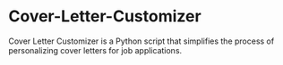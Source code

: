 # Cover-Letter-Customizer
Cover Letter Customizer is a Python script that simplifies the process of personalizing cover letters for job applications.
